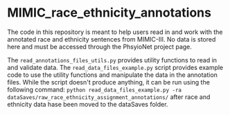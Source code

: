 # MIMIC_race_ethnicity_annotations


The code in this repository is meant to help users read in and work with the annotated race and ethnicity sentences from MIMIC-III. No data is stored here and must be accessed through the PhsyioNet project page.

The `read_annotations_files_utils.py` provides utility functions to read in and validate data. The `read_data_files_example.py` script provides example code to use the utility functions and manipulate the data in the annotation files. While the script doesn't produce anything, it can be run using the following command: `python read_data_files_example.py -ra dataSaves/raw_race_ethnicity_assignment_annotations/` after race and ethnicity data hase been moved to the dataSaves folder.
